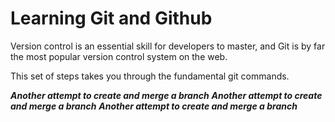 # Learning Git and Github

Version control is an essential skill for developers to master, and Git is by far the most popular version control system on the web.

This set of steps takes you through the fundamental git commands.

***Another attempt to create and merge a branch***
***Another attempt to create and merge a branch***
***Another attempt to create and merge a branch***